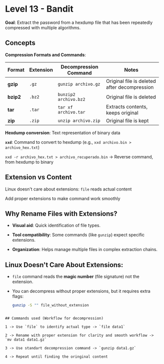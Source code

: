 # Level 13  - Bandit
**Goal**: Extract the password from a hexdump file that has been repeatedly compressed with multiple algorithms.


## Concepts

**Compression Formats and Commands**: 

| **Format** | **Extension** | **Decompression Command** | **Notes** |
|------------|---------------|---------------------------|-----------|
| **gzip**   | `.gz`         | `gunzip archivo.gz`       | Original file is deleted after decompression |
| **bzip2**  | `.bz2`        | `bunzip2 archivo.bz2`     | Original file is deleted |
| **tar**    | `.tar`        | `tar xf archivo.tar`      | Extracts contents, keeps original |
| **zip**    | `.zip`        | `unzip archivo.zip`       | Original file is kept |

**Hexdump conversion**: Text representation of binary data

**`xxd`**: Command to convert to hexdump (e.g., `xxd archivo.bin > archivo_hex.txt`)

`xxd -r archivo_hex.txt > archivo_recuperado.bin` -> Reverse command, from hexdump to binary

## Extension vs Content

Linux doesn't care about extensions: `file` reads actual content

Add proper extensions to make command work smoothly

## Why Rename Files with Extensions?

- **Visual aid**: Quick identification of file types.

- **Tool compatibility**: Some commands (like `gunzip`) expect specific extensions.

- **Organization**: Helps manage multiple files in complex extraction chains.

## Linux Doesn't Care About Extensions:

- `file` command reads the **magic number** (file signature) not the extension.

- You can decompress without proper extensions, but it requires extra flags:
  ```bash
  gunzip -S "" file_without_extension
```

## Commands used (Workflow for decompression)

1 -> Use `file` to identify actual type -> `file data1`

2 -> Rename with proper extension for clarity and smooth workflow -> `mv data1 data1.gz`

3 -> Use standart decompression command -> `gunzip data1.gz`

4 -> Repeat until finding the oringinal content 
